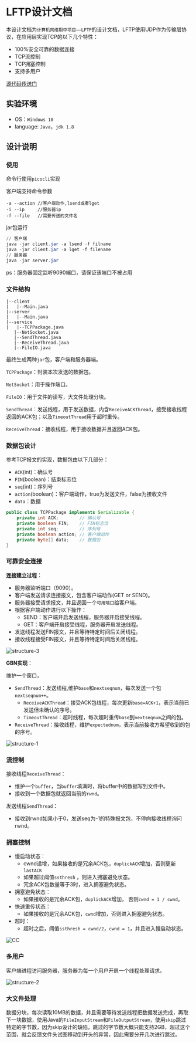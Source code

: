 # LFTP设计文档

本设计文档为`计算机网络期中项目——LFTP`的设计文档，LFTP使用UDP作为传输层协议，在应用层实现TCP的以下几个特性：

* 100%安全可靠的数据连接
* TCP流控制
* TCP拥塞控制
* 支持多用户

[源代码传送门](https://github.com/CookiesChen/LFTP)

## 实验环境

* OS：`Windows 10`
* language: `Java`，`jdk 1.8`

## 设计说明

### 使用

命令行使用`picocli`实现

客户端支持命令参数

```
-a --action //客户端动作,lsend或者lget
-i --ip     //服务器ip
-f --file   //需要传送的文件名
```

jar包运行

```powershell
// 客户端
java -jar client.jar -a lsend -f filname
java -jar client.jar -a lget -f filename
// 服务器
java -jar server.jar
```

ps：服务器固定监听9090端口，请保证该端口不被占用

### 文件结构

 ```
|--client
|	|--Main.java
|--server
|	|--Main.java
|--service
|	|--TCPPackage.java
	|--NetSocket.java
	|--SendThread.java
	|--ReceiveThread.java
	|--FileIO.java
 ```

最终生成两种`jar`包，客户端和服务器端。

`TCPPackage`：封装本次发送的数据包。

`NetSocket`：用于操作端口。

`FileIO`：用于文件的读写，大文件处理分块。

`SendThread`：发送线程，用于发送数据，内含`ReceiveACKThread`，接受接收线程返回的ACK包；以及`TimeoutThread`用于超时重传。

`ReceiveThread`：接收线程，用于接收数据并且返回ACK包。

### 数据包设计

参考TCP报文的实现，数据包由以下几部分：

* `ACK`(int)：确认号
* `FIN`(boolean)：结束标志位
* `seq`(int)：序列号
* `action`(boolean)：客户端动作，true为发送文件，false为接收文件
* `data`：数据

```java
public class TCPPackage implements Serializable {
    private int ACK; 	 	// 确认号
    private boolean FIN; 	// FIN标志位
    private int seq;     	// 序列号
    private boolean action; // 客户端动作
    private byte[] data; 	// 数据包
}
```

### 可靠安全连接

 **连接建立过程：**

* 服务器监听端口（9090）。
* 客户端发送请求连接报文，包含客户端动作(GET or SEND)。
* 服务器接受请求报文，并且返回一个`可用端口`给客户端。
* 根据客户端动作进行以下操作：
  * SEND：客户端开启发送线程，服务器开启接受线程。
  * GET：客户端开启接受线程，服务器开启发送线程。
* 发送线程发送FIN报文，并且等待特定时间后关闭线程。
* 接收线程接受FIN报文，并且等待特定时间后关闭线程。

![structure-3](img/structure-3.png)

**GBN实现**：

维护一个窗口，

* `SendThread`：发送线程,维护`base`和`nextseqnum`，每次发送一个包`nextseqnum++`。
  * `ReceiveACKThread`：接受ACK包线程，每次更新`base=ACK+1`，表示当前已发送但未确认的序号。
  * `TimeoutThread`：超时线程，每次超时重传`base`到`nextseqnum`之间的包。
* `ReceiveThread`：接收线程，维护`expectednum`，表示当前接收方希望收到的包的序号。

![structure-1](img/structure-1.png)

### 流控制

接收线程`ReceiveThread`：

* 维护一个`buffer`，当`buffer`填满时，将buffer中的数据写到文件中。
* 接收到一个数据包就返回当前的`rwnd`。

发送线程`SendThread`：

* 接收到rwnd如果小于0，发送seq为-1的特殊报文包，不停向接收线程询问rwnd。

### 拥塞控制

* 慢启动状态：
  * cwnd递增，如果接收的是冗余ACK包，`duplickACK`增加，否则更新`lastACK`
  * 如果超过阈值`ssthresh` ，则进入拥塞避免状态。
  * 冗余ACK包数量等于3时，进入拥塞避免状态。
* 拥塞避免状态：
  * 如果接收的是冗余ACK包，`duplickACK`增加， 否则`cwnd = 1 / cwnd`。
* 快速重传状态：
  * 如果接收的是冗余ACK包，`cwnd`增加，否则进入拥塞避免状态。
* 超时：
  * 超时之后，阈值`ssthresh = cwnd/2`，`cwnd = 1`，并且进入慢启动状态。

![CC](C:\Users\cookieschen\Desktop\lftp\doc\img\CC.jpg)

### 多用户

客户端进程访问服务器，服务器为每一个用户开启一个线程处理请求。

![structure-2](img/structure-2.png)

### 大文件处理

数据分块，每次读取10MB的数据，并且需要等待发送线程把数据发送完成，再取下一块数据，使用Java的`FileInputStream`和`FileOutputStream`，使用`skip`跳过特定的字节数，因为skip设计的缺陷，跳过的字节数大概只能支持2GB，超过这个范围，就会反馈文件头试图移动到开头的异常，因此需要分开几次进行跳过。

